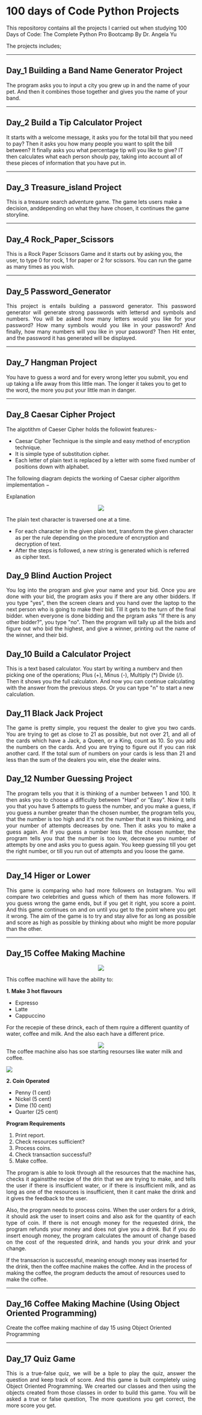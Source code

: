 # 100 days of Code Python Projects

This repositoroy contains all the projects I carried out when studying 100 Days of Code: 
The Complete Python Pro Bootcamp By Dr. Angela Yu 

The projects includes;

--- 
## Day_1 Building a Band Name Generator Project

The program asks you to input a city you grew up in and the name of your pet. And then it combines those together and gives you the name of your band.

---
## Day_2 Build a Tip Calculator Project

It starts with a welcome message, it asks you for the total bill that you need to pay? Then it asks you how many people you want to split the bill between? It finally asks you what percentage tip will you like to give? IT then calculates what each person shoulp pay, taking into account all of these pieces of information that you have put in.

---
## Day_3 Treasure_island Project

This is a treasure search adventure game. The game lets users make a decision, anddepending on what they have chosen, it continues the game storyline.

---
## Day_4 Rock_Paper_Scissors

This is a Rock Paper Scissors Game and it starts out by asking you, the user, to type 0 for rock, 1 for paper or 2 for scissors. You can run the game as many times as you wish.

---
## Day_5 Password_Generator

<p align="Justify">
This project is entails building a password generator. This password generator will generate strong passwords with lettersd and symbols and numbers. You will be asked how many letters would you like for your password? How many symbols would you like in your password? And finally, how many numbers will you like in your password? Then Hit enter, and the password it has generated will be displayed.
</p>

---
## Day_7 Hangman Project

You have to guess a word and for every wrong letter you submit, you end up taking a life away from this little man. The longer it takes you to get to the word, the more you put your little man in danger.

---
## Day_8 Caesar Cipher Project

The algotithm of Caeser Cipher holds the followint features:-

- Caesar Cipher Technique is the simple and easy method of encryption technique.
- It is simple type of substitution cipher.
- Each letter of plain text is replaced by a letter with some fixed number of positions down with alphabet.

The following diagram depicts the working of Caesar cipher algorithm implementation −

Explanation
<div align="center">
 <img src="/img/algorithm_caesar_cipher.jpg">
</div>

The plain text character is traversed one at a time.

- For each character in the given plain text, transform the given character as per the rule depending on the procedure of encryption and decryption of text.
- After the steps is followed, a new string is generated which is referred as cipher text.

## Day_9 Blind Auction Project
<p align="Justify">
You log into the program and give your name and your bid. Once you are done with your bid, the program asks you if there are any other bidders. If you type "yes", then the screen clears and you hand over the laptop to the next person who is going to make their bid. Till it gets to the turn of the final bidder. when everyone is done bidding and the prgram asks "If there is any other bidder?", you type "no". Then the program will tally up all the bids and figure out who bid the highest, and give a winner, printing out the name of the winner, and their bid. 
</p>
 
## Day_10 Build a Calculator Project
<p aligh="Justify">
This is a text based calculator. You start by writing a numberv  and then picking one of the operations; Plus (+), Minus (-), Multiply (*) Divide (/). Then it shows you the full calculaton. And now you can continue calculating with the answer from the previous steps. Or you can type "n" to start a new calculation.
</p>
 
## Day_11 Black Jack Project
<p align="Justify">
The game is pretty simple, you request the dealer to give you two cards. You are trying to get as close to 21 as possible, but not over 21, and all of the cards which have a Jack, a Queen, or a King, count as 10. So you add the numbers on the cards. And you are trying to figure out if you can risk another card. If the total sum of numbers on your cards is less than 21 and less than the sum of the dealers you win, else the dealer wins.
</p>

## Day_12 Number Guessing Project
<p align="Justify">
   The program tells you that it is thinking of a number between 1 and 100. It then asks you to        choose a difficulty between "Hard" or "Easy". Now it tells you that you have 5 attempts to guess    the number, and you make a guess, if you guess a number greater than the chosen number, the        program tells you, that the number is too high and it's not the  number that it was thinking,      and your number of attempts decreases by one. Then it asks you to make a guess again. An if you    guess a number less that the chosen number, the program tells you that the number is too low,      decrease you number of attempts by one and asks you to guess again. You keep guessing till you      get the right number, or till you run out of attempts and you loose the game.
</p>

---
## Day_14 Higer or Lower
<p align="Justify">
This game is comparing who had more followers on Instagram. You will compare two celebrities and guess which of them has more followers. If you guess wrong the game ends, but if you get it right, you score a point. And this game continues on and on until you get to the point where you get it wrong. The aim of the game is to try and stay alive for as long as possible and score as high as possible by thinking about who might be more popular than the other.
</p>

---
## Day_15 Coffee Making Machine
<div align="center">
 <img src="/img/coffee_machine.jpg">
</div>
<p align="Justify">
This coffee machine will have the ability to:
 
**1. Make 3 hot flavours**
 * Expresso
 * Latte
 * Cappuccino
 
For the recepie of these drinck, each of them rquire a different quantity of water, coffee and milk. And the also each have a different price.
 
<div align="center">
<img src="/img/coffee_types.png">
</div>
The coffee machine also has soe starting resourses like water milk and coffee.
</p>

<img src="/img/starting_resources.png">

**2. Coin Operated**
* Penny (1 cent)
* Nickel (5 cent)
* Dime (10 cent)
* Quarter (25 cent)

**Program Requirements**
1. Print report.
2. Check resources sufficient?
3. Process coins.
4. Check transaction successful?
5. Make coffee.

<p align="Justify">
 The program is able to look through all the resources that the machine has, checks it againstthe recipe of the drin that we are trying to make, and tells the user if there is insufficient water, or if there is insufficient milk, and as long as one of the resources is insufficient, then it cant make the drink and it gives the feedback to the user. 
</p>
<p align="Justify">
 Also, the program needs to process coins. When the user orders for a drink, it should ask the user to insert coins and also ask for the quantity of each type of coin. If there is not enough money for the requested drink, the program refunds your money and does not give you a drink. But if you do insert enough money, the program calculates the amount of change based on the cost of the requested drink, and hands you your drink and your change.

 If the transacrion is successful, meaning enough money was inserted for the drink, then the coffee machine makes the coffee. And in the process of making the coffee, the program deducts the amout of resources used to make the coffee.
</p>

---
## Day_16 Coffee Making Machine (Using Object Oriented Programming)

Create the coffee making machine of day 15 using Object Oriented Programming

---
## Day_17 Quiz Game
<p align="Justify">
This is a true-false quiz, we will be a bple to play the quiz, answer the question and keep track of score. And this game is built completely using Object Oriented Programming. We crearted our classes and then using the objects created from those classes in order to build this game. You will be asked a true or false question, The more questions you get correct, the more score you get.
</p>
